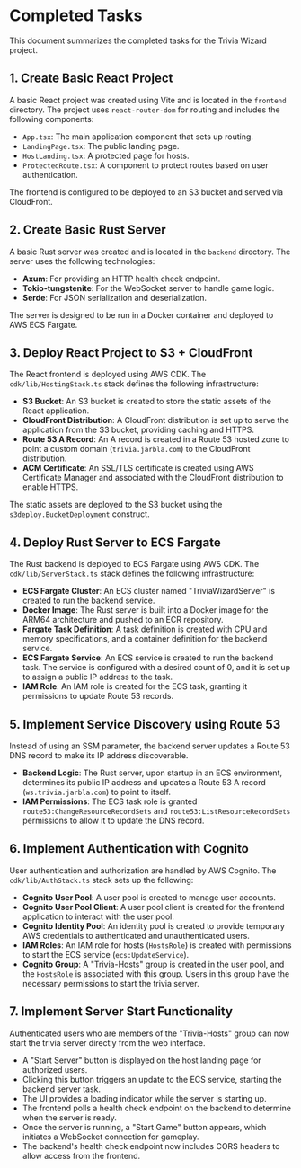 # Completed Tasks

This document summarizes the completed tasks for the Trivia Wizard project.

## 1. Create Basic React Project

A basic React project was created using Vite and is located in the `frontend` directory. The project uses `react-router-dom` for routing and includes the following components:

-   `App.tsx`: The main application component that sets up routing.
-   `LandingPage.tsx`: The public landing page.
-   `HostLanding.tsx`: A protected page for hosts.
-   `ProtectedRoute.tsx`: A component to protect routes based on user authentication.

The frontend is configured to be deployed to an S3 bucket and served via CloudFront.

## 2. Create Basic Rust Server

A basic Rust server was created and is located in the `backend` directory. The server uses the following technologies:

-   **Axum**: For providing an HTTP health check endpoint.
-   **Tokio-tungstenite**: For the WebSocket server to handle game logic.
-   **Serde**: For JSON serialization and deserialization.

The server is designed to be run in a Docker container and deployed to AWS ECS Fargate.

## 3. Deploy React Project to S3 + CloudFront

The React frontend is deployed using AWS CDK. The `cdk/lib/HostingStack.ts` stack defines the following infrastructure:

-   **S3 Bucket**: An S3 bucket is created to store the static assets of the React application.
-   **CloudFront Distribution**: A CloudFront distribution is set up to serve the application from the S3 bucket, providing caching and HTTPS.
-   **Route 53 A Record**: An A record is created in a Route 53 hosted zone to point a custom domain (`trivia.jarbla.com`) to the CloudFront distribution.
-   **ACM Certificate**: An SSL/TLS certificate is created using AWS Certificate Manager and associated with the CloudFront distribution to enable HTTPS.

The static assets are deployed to the S3 bucket using the `s3deploy.BucketDeployment` construct.

## 4. Deploy Rust Server to ECS Fargate

The Rust backend is deployed to ECS Fargate using AWS CDK. The `cdk/lib/ServerStack.ts` stack defines the following infrastructure:

-   **ECS Fargate Cluster**: An ECS cluster named "TriviaWizardServer" is created to run the backend service.
-   **Docker Image**: The Rust server is built into a Docker image for the ARM64 architecture and pushed to an ECR repository.
-   **Fargate Task Definition**: A task definition is created with CPU and memory specifications, and a container definition for the backend service.
-   **ECS Fargate Service**: An ECS service is created to run the backend task. The service is configured with a desired count of 0, and it is set up to assign a public IP address to the task.
-   **IAM Role**: An IAM role is created for the ECS task, granting it permissions to update Route 53 records.

## 5. Implement Service Discovery using Route 53

Instead of using an SSM parameter, the backend server updates a Route 53 DNS record to make its IP address discoverable.

-   **Backend Logic**: The Rust server, upon startup in an ECS environment, determines its public IP address and updates a Route 53 A record (`ws.trivia.jarbla.com`) to point to itself.
-   **IAM Permissions**: The ECS task role is granted `route53:ChangeResourceRecordSets` and `route53:ListResourceRecordSets` permissions to allow it to update the DNS record.

## 6. Implement Authentication with Cognito

User authentication and authorization are handled by AWS Cognito. The `cdk/lib/AuthStack.ts` stack sets up the following:

-   **Cognito User Pool**: A user pool is created to manage user accounts.
-   **Cognito User Pool Client**: A user pool client is created for the frontend application to interact with the user pool.
-   **Cognito Identity Pool**: An identity pool is created to provide temporary AWS credentials to authenticated and unauthenticated users.
-   **IAM Roles**: An IAM role for hosts (`HostsRole`) is created with permissions to start the ECS service (`ecs:UpdateService`).
-   **Cognito Group**: A "Trivia-Hosts" group is created in the user pool, and the `HostsRole` is associated with this group. Users in this group have the necessary permissions to start the trivia server.

## 7. Implement Server Start Functionality

Authenticated users who are members of the "Trivia-Hosts" group can now start the trivia server directly from the web interface.

-   A "Start Server" button is displayed on the host landing page for authorized users.
-   Clicking this button triggers an update to the ECS service, starting the backend server task.
-   The UI provides a loading indicator while the server is starting up.
-   The frontend polls a health check endpoint on the backend to determine when the server is ready.
-   Once the server is running, a "Start Game" button appears, which initiates a WebSocket connection for gameplay.
-   The backend's health check endpoint now includes CORS headers to allow access from the frontend.
